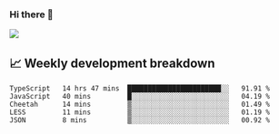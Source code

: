 ### Hi there 👋
<img align="center" src="https://github-readme-stats.vercel.app/api?username=Tumao727&show_icons=true&hide_title=true&theme=dracula" />


## 📈 Weekly development breakdown
<!--START_SECTION:waka-->
```text
TypeScript   14 hrs 47 mins  ███████████████████████░░   91.91 % 
JavaScript   40 mins         █░░░░░░░░░░░░░░░░░░░░░░░░   04.19 % 
Cheetah      14 mins         ▒░░░░░░░░░░░░░░░░░░░░░░░░   01.49 % 
LESS         11 mins         ▒░░░░░░░░░░░░░░░░░░░░░░░░   01.19 % 
JSON         8 mins          ▒░░░░░░░░░░░░░░░░░░░░░░░░   00.92 % 
```
<!--END_SECTION:waka-->